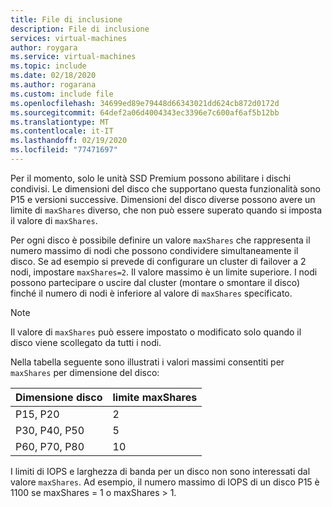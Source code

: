 ```yaml
---
title: File di inclusione
description: File di inclusione
services: virtual-machines
author: roygara
ms.service: virtual-machines
ms.topic: include
ms.date: 02/18/2020
ms.author: rogarana
ms.custom: include file
ms.openlocfilehash: 34699ed89e79448d66343021dd624cb872d0172d
ms.sourcegitcommit: 64def2a06d4004343ec3396e7c600af6af5b12bb
ms.translationtype: MT
ms.contentlocale: it-IT
ms.lasthandoff: 02/19/2020
ms.locfileid: "77471697"
---
```

Per il momento, solo le unità SSD Premium possono abilitare i dischi condivisi. Le dimensioni del disco che supportano questa funzionalità sono P15 e versioni successive. Dimensioni del disco diverse possono avere un limite di `maxShares` diverso, che non può essere superato quando si imposta il valore di `maxShares`.

Per ogni disco è possibile definire un valore `maxShares` che rappresenta il numero massimo di nodi che possono condividere simultaneamente il disco. Se ad esempio si prevede di configurare un cluster di failover a 2 nodi, impostare `maxShares=2`. Il valore massimo è un limite superiore. I nodi possono partecipare o uscire dal cluster (montare o smontare il disco) finché il numero di nodi è inferiore al valore di `maxShares` specificato.

> [!NOTE]
> Il valore di `maxShares` può essere impostato o modificato solo quando il disco viene scollegato da tutti i nodi.

Nella tabella seguente sono illustrati i valori massimi consentiti per `maxShares` per dimensione del disco:

|Dimensione disco  |limite maxShares  |
|---------|---------|
|P15, P20     |2         |
|P30, P40, P50     |5         |
|P60, P70, P80     |10         |

I limiti di IOPS e larghezza di banda per un disco non sono interessati dal valore `maxShares`. Ad esempio, il numero massimo di IOPS di un disco P15 è 1100 se maxShares = 1 o maxShares > 1.